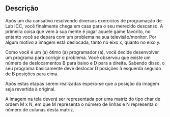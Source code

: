 ## Descrição
Após um dia cansativo resolvendo diversos exercícios de programação de Lab ICC, você finalmente chega em casa para o seu merecido descanso. A primeira coisa que vem à sua mente é jogar aquele game favorito, no entanto você se depara com um problema na sua televisão/monitor. Por algum motivo a imagem está deslocada, tanto no eixo x, quanto no eixo y.

Como você é um (a) ótimo (a) programador (a), você decide desenvolver um programa para corrigir o problema. Você observou que existe um número de deslocamentos B para baixo e D para a direita. Sabendo disso, o seu programa basicamente deve deslocar D posições à esquerda seguido de B posições para cima.

Após estas etapas serem realizadas espera-se que a posição da imagem seja revertida à original.

A imagem na tela deverá ser representada por uma matriz do tipo char de ordem M x N, em que M representa o número de linhas e N representa o número de colunas desta matriz.
